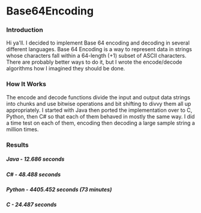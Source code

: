 # Base64Encoding

### Introduction
Hi ya'll.
I decided to implement Base 64 encoding and decoding in several different languages. Base 64 Encoding is a way to represent data in strings whose characters fall within a 64-length (+1) subset of ASCII characters. There are probably better ways to do it, but I wrote the encode/decode algorithms how I imagined they should be done.

### How It Works
The encode and decode functions divide the input and output data strings into chunks and use bitwise operations and bit shifting to divvy them all up appropriately. I started with Java then ported the implementation over to C, Python, then C# so that each of them behaved in mostly the same way. I did a time test on each of them, encoding then decoding a large sample string a million times.

### Results
##### Java    - 12.686 seconds
##### C#      - 48.488 seconds
##### Python  - 4405.452 seconds (73 minutes)
##### C       - 24.487 seconds